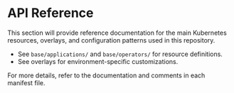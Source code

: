 # API Reference

This section will provide reference documentation for the main Kubernetes resources, overlays, and configuration patterns used in this repository.

- See `base/applications/` and `base/operators/` for resource definitions.
- See overlays for environment-specific customizations.

For more details, refer to the documentation and comments in each manifest file.

